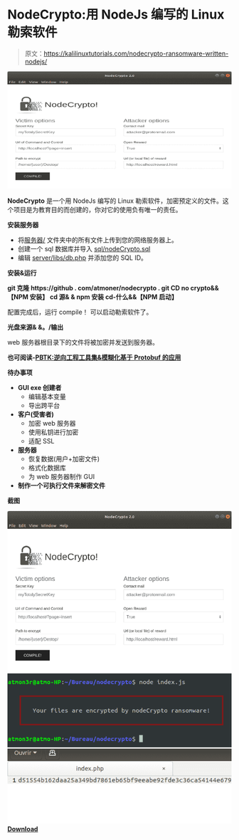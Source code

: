 # NodeCrypto:用 NodeJs 编写的 Linux 勒索软件

> 原文：<https://kalilinuxtutorials.com/nodecrypto-ransomware-written-nodejs/>

[![NodeCrypto : Linux Ransomware Written In NodeJs](img/dc7eddf5b434ad4c3f88d388ce9f35a1.png "NodeCrypto : Linux Ransomware Written In NodeJs")](https://1.bp.blogspot.com/-OIP9qKC_J5o/XfoFS689xuI/AAAAAAAAECY/2CgpzFN_XkcJTi5VuFEhEbSFDDDYoEyiwCLcBGAsYHQ/s1600/Screenshot-1%25281%2529.png)

**NodeCrypto** 是一个用 NodeJs 编写的 Linux 勒索软件，加密预定义的文件。这个项目是为教育目的而创建的，你对它的使用负有唯一的责任。

**安装服务器**

*   将[服务器/](https://github.com/atmoner/nodeCrypto/tree/master/server) 文件夹中的所有文件上传到您的网络服务器上。
*   创建一个 sql 数据库并导入 [sql/nodeCrypto.sql](https://github.com/atmoner/nodeCrypto/blob/master/sql/nodeCrypto.sql)
*   编辑 [server/libs/db.php](https://github.com/atmoner/nodeCrypto/blob/master/server/libs/db.php) 并添加您的 SQL ID。

**安装&运行**

**git 克隆 https://github . com/atmoner/nodecrypto . git
CD no crypto&&【NPM 安装】
cd 源& & npm 安装
cd-什么&&【NPM 启动】**

配置完成后，运行 compile！
可以启动勒索软件了。

**光盘来源& &。/输出**

web 服务器根目录下的文件将被加密并发送到服务器。

**也可阅读-[PBTK:逆向工程工具集&模糊化基于 Protobuf 的应用](https://kalilinuxtutorials.com/pbtk-toolset-reverse-engineering-fuzzing-protobuf-based/)**

**待办事项**

*   **GUI exe 创建者**
    *   编辑基本变量
    *   导出跨平台
*   **客户(受害者)**
    *   加密 web 服务器
    *   使用私钥进行加密
    *   适配 SSL
*   **服务器**
    *   恢复数据(用户+加密文件)
    *   格式化数据库
    *   为 web 服务器制作 GUI
*   **制作一个可执行文件来解密文件**

**截图**

![](img/b6a3562837159759f1e8e8afc4e122e6.png)![](img/54fbec70586eb410b34c1531f1249771.png)![](img/61724b989dc039273f6e4afdcad138ec.png)[**Download**](https://github.com/atmoner/nodeCrypto)